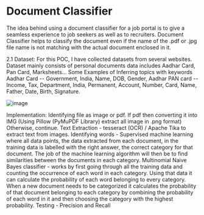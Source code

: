 # Document Classifier
The idea behind using a document classifier for a job portal is to give a seamless experience to job seekers as well as to recruiters. 
Document Classifier helps to classify the document even if the name of the .pdf or .jpg file name is not matching with the actual document enclosed in it. 

2.1 Dataset: For this POC, I have collected datasets from several websites. Dataset mainly consists of personal documents data includes Aadhar Card, Pan Card, Marksheets...
Some Examples of Inferring topics with keywords
Aadhar Card -- Government, India, Name, DOB, Gender, Aadhar
PAN card -- Income, Tax, Department, India, Permanent, Account, Number, Card, Name, Father, Date, Birth, Signature.

![image](https://user-images.githubusercontent.com/56245613/169650458-faee69bf-eff0-408f-b017-c9b21141c110.png)

Implementation: 
Identifying file as image or pdf. 
If pdf then converting it into IMG (Using Pillow (PyMuPDF Library) extract all image in .png format)
Otherwise, continue. 
Text Extraction - tesseract (OCR) / Apache Tika  to extract text from images. 
Identifying words - Supervised machine learning where all data points, the data extracted from each document, in the training data is labelled with the right answer, the correct category for that document. 
The job of the machine learning algorithm will then be to find similarities between the documents in each category.
Multinomial Naive Bayes classifier - 
works by first going through all the training data and counting the occurrence of each word in each category.
Using that data it can calculate the probability of each word belonging to every category. 
When a new document needs to be categorized it calculates the probability of that document belonging to each category by combining the probability of each word in it and then choosing the category with the highest probability.
Testing - Precision and Recall
